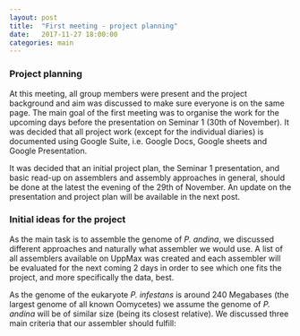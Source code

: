 ```yaml
---
layout: post
title:  "First meeting - project planning"
date:   2017-11-27 18:00:00
categories: main
---
```

### Project planning
At this meeting, all group members were present and the project background and aim was discussed to make sure everyone is on the same page. The main goal of the first meeting was to organise the work for the upcoming days before the presentation on Seminar 1 (30th of November). It was decided that all project work (except for the individual diaries) is documented using Google Suite, i.e. Google Docs, Google sheets and Google Presentation. 

It was decided that an initial project plan, the Seminar 1 presentation, and basic read-up on assemblers and assembly approaches in general, should be done at the latest the evening of the 29th of November. An update on the presentation and project plan will be available in the next post. 

### Initial ideas for the project
As the main task is to assemble the genome of *P. andina*, we discussed different approaches and naturally what assembler we would use. A list of all assemblers available on UppMax was created and each assembler will be evaluated for the next coming 2 days in order to see which one fits the project, and more specifically the data, best. 

As the genome of the eukaryote *P. infestans* is around 240 Megabases (the largest genome of all known Oomycetes) we assume the genome of *P. andina* will be of similar size (being its closest relative). We discussed three main criteria that our assembler should fulfill: 

